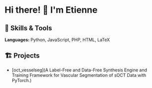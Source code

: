 # Hi there! 👋 I'm Etienne


## 🚀 Skills & Tools

**Languages:** Python, JavaScript, PHP, HTML, LaTeX


## 🏗️ Projects
- [oct_vesselseg](A Label-Free and Data-Free Synthesis Engine and Training Framework for Vascular Segmentation of sOCT Data with PyTorch.)
